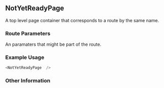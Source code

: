 ## NotYetReadyPage
A top level page container that corresponds to a route by the same name.

### Route Parameters
An paramaters that might be part of the route.

### Example Usage

```js
<NotYetReadyPage  />
```


### Other Information
